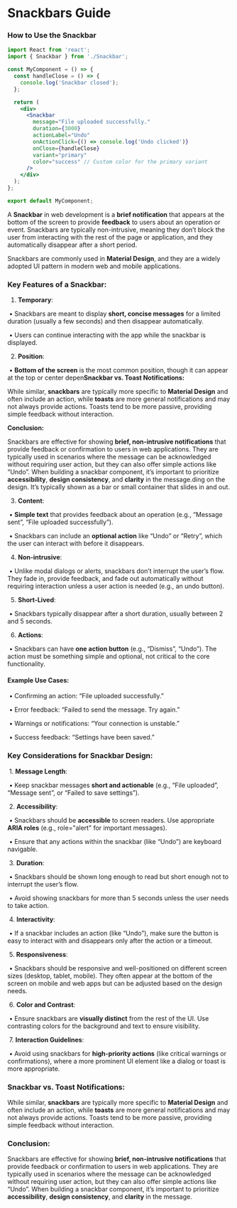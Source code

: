 # Snackbars Guide

### **How to Use the Snackbar**

```jsx
import React from 'react';
import { Snackbar } from './Snackbar';

const MyComponent = () => {
  const handleClose = () => {
    console.log('Snackbar closed');
  };

  return (
    <div>
      <Snackbar
        message="File uploaded successfully."
        duration={3000}
        actionLabel="Undo"
        onActionClick={() => console.log('Undo clicked')}
        onClose={handleClose}
        variant="primary"
        color="success" // Custom color for the primary variant
      />
    </div>
  );
};

export default MyComponent;

```

A **Snackbar** in web development is a **brief notification** that appears at the bottom of the screen to provide **feedback** to users about an operation or event. Snackbars are typically non-intrusive, meaning they don’t block the user from interacting with the rest of the page or application, and they automatically disappear after a short period.

Snackbars are commonly used in **Material Design**, and they are a widely adopted UI pattern in modern web and mobile applications.

### **Key Features of a Snackbar:**

1. **Temporary**:

​	• Snackbars are meant to display **short, concise messages** for a limited duration (usually a few seconds) and then disappear automatically.

​	• Users can continue interacting with the app while the snackbar is displayed.

2. **Position**:

​	• **Bottom of the screen** is the most common position, though it can appear at the top or center depen**Snackbar vs. Toast Notifications:**



While similar, **snackbars** are typically more specific to **Material Design** and often include an action, while **toasts** are more general notifications and may not always provide actions. Toasts tend to be more passive, providing simple feedback without interaction.



**Conclusion:**



Snackbars are effective for showing **brief, non-intrusive notifications** that provide feedback or confirmation to users in web applications. They are typically used in scenarios where the message can be acknowledged without requiring user action, but they can also offer simple actions like “Undo”. When building a snackbar component, it’s important to prioritize **accessibility**, **design consistency**, and **clarity** in the message.ding on the design. It’s typically shown as a bar or small container that slides in and out.

3. **Content**:

​	• **Simple text** that provides feedback about an operation (e.g., “Message sent”, “File uploaded successfully”).

​	• Snackbars can include an **optional action** like “Undo” or “Retry”, which the user can interact with before it disappears.

4. **Non-intrusive**:

​	• Unlike modal dialogs or alerts, snackbars don’t interrupt the user’s flow. They fade in, provide feedback, and fade out automatically without requiring interaction unless a user action is needed (e.g., an undo button).

5. **Short-Lived**:

​	• Snackbars typically disappear after a short duration, usually between 2 and 5 seconds.

6. **Actions**:

​	• Snackbars can have **one action button** (e.g., “Dismiss”, “Undo”). The action must be something simple and optional, not critical to the core functionality.

#### **Example Use Cases:**

​	• Confirming an action: “File uploaded successfully.”

​	• Error feedback: “Failed to send the message. Try again.”

​	• Warnings or notifications: “Your connection is unstable.”

​	• Success feedback: “Settings have been saved.”

### **Key Considerations for Snackbar Design:**

​	1. **Message Length**:

​	• Keep snackbar messages **short and actionable** (e.g., “File uploaded”, “Message sent”, or “Failed to save settings”).

​	2. **Accessibility**:

​	• Snackbars should be **accessible** to screen readers. Use appropriate **ARIA roles** (e.g., role="alert" for important messages).

​	• Ensure that any actions within the snackbar (like “Undo”) are keyboard navigable.

​	3. **Duration**:

​	• Snackbars should be shown long enough to read but short enough not to interrupt the user’s flow.

​	• Avoid showing snackbars for more than 5 seconds unless the user needs to take action.

​	4. **Interactivity**:

​	• If a snackbar includes an action (like “Undo”), make sure the button is easy to interact with and disappears only after the action or a timeout.

​	5. **Responsiveness**:

​	• Snackbars should be responsive and well-positioned on different screen sizes (desktop, tablet, mobile). They often appear at the bottom of the screen on mobile and web apps but can be adjusted based on the design needs.

​	6. **Color and Contrast**:

​	• Ensure snackbars are **visually distinct** from the rest of the UI. Use contrasting colors for the background and text to ensure visibility.

​	7. **Interaction Guidelines**:

​	• Avoid using snackbars for **high-priority actions** (like critical warnings or confirmations), where a more prominent UI element like a dialog or toast is more appropriate.



### **Snackbar vs. Toast Notifications:**

While similar, **snackbars** are typically more specific to **Material Design** and often include an action, while **toasts** are more general notifications and may not always provide actions. Toasts tend to be more passive, providing simple feedback without interaction.

### **Conclusion:**

Snackbars are effective for showing **brief, non-intrusive notifications** that provide feedback or confirmation to users in web applications. They are typically used in scenarios where the message can be acknowledged without requiring user action, but they can also offer simple actions like “Undo”. When building a snackbar component, it’s important to prioritize **accessibility**, **design consistency**, and **clarity** in the message.